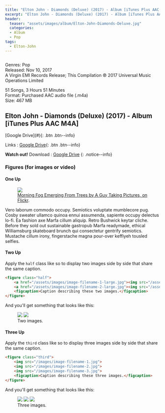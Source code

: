 ```yaml
---
title: "Elton John - Diamonds (Deluxe) (2017) - Album [iTunes Plus AAC M4A]"
excerpt: "Elton John - Diamonds (Deluxe) (2017) - Album [iTunes Plus AAC M4A] - Epictunes"
header:
  teaser: "assets/images/album/Elton-John-Diamonds-Deluxe.jpg"
  categories:
  - Album
  - Pop
tags: 
  - Elton-John
---
```


<img src="{{ site.url }}{{ site.baseurl }}/assets/images/album/Elton-John-Diamonds-Deluxe.jpg" alt="">

Genres: Pop
<br />
Released: Nov 10, 2017
<br />
A Virgin EMI Records Release; This Compilation ℗ 2017 Universal Music Operations Limited

51 Songs, 3 Hours 51 Minutes
<br />
Format: Purchased AAC audio file (.m4a)
<br />
Size: 467 MB

<h2>Elton John - Diamonds (Deluxe) (2017) - Album [iTunes Plus AAC M4A]</h2>
[Google Drive](#){: .btn .btn--info}

Links : [Google Drive](#){: .btn .btn--info}

**Watch out!** Download : [Google Drive](http://sluppend.com/3Igs)
{: .notice--info}



### Figures (for images or video)

#### One Up

<figure>
	<a href="http://farm9.staticflickr.com/8426/7758832526_cc8f681e48_b.jpg"><img src="http://farm9.staticflickr.com/8426/7758832526_cc8f681e48_c.jpg"></a>
	<figcaption><a href="http://www.flickr.com/photos/80901381@N04/7758832526/" title="Morning Fog Emerging From Trees by A Guy Taking Pictures, on Flickr">Morning Fog Emerging From Trees by A Guy Taking Pictures, on Flickr</a>.</figcaption>
</figure>

Vero laborum commodo occupy. Semiotics voluptate mumblecore pug. Cosby sweater ullamco quinoa ennui assumenda, sapiente occupy delectus lo-fi. Ea fashion axe Marfa cillum aliquip. Retro Bushwick keytar cliche. Before they sold out sustainable gastropub Marfa readymade, ethical Williamsburg skateboard brunch qui consectetur gentrify semiotics. Mustache cillum irony, fingerstache magna pour-over keffiyeh tousled selfies.

#### Two Up

Apply the `half` class like so to display two images side by side that share the same caption.

```html
<figure class="half">
    <a href="/assets/images/image-filename-1-large.jpg"><img src="/assets/images/image-filename-1.jpg"></a>
    <a href="/assets/images/image-filename-2-large.jpg"><img src="/assets/images/image-filename-2.jpg"></a>
    <figcaption>Caption describing these two images.</figcaption>
</figure>
```

And you'll get something that looks like this:

<figure class="half">
	<a href="http://placehold.it/1200x600.JPG"><img src="http://placehold.it/600x300.jpg"></a>
	<a href="http://placehold.it/1200x600.jpeg"><img src="http://placehold.it/600x300.jpg"></a>
	<figcaption>Two images.</figcaption>
</figure>

#### Three Up

Apply the `third` class like so to display three images side by side that share the same caption.

```html
<figure class="third">
	<img src="/images/image-filename-1.jpg">
	<img src="/images/image-filename-2.jpg">
	<img src="/images/image-filename-3.jpg">
	<figcaption>Caption describing these three images.</figcaption>
</figure>
```

And you'll get something that looks like this:

<figure class="third">
	<img src="http://placehold.it/600x300.jpg">
	<img src="http://placehold.it/600x300.jpg">
	<img src="http://placehold.it/600x300.jpg">
	<figcaption>Three images.</figcaption>
</figure>
